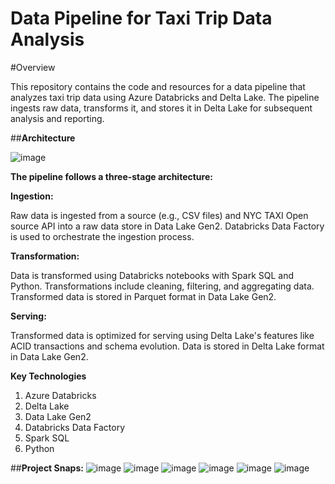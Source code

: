 # Data Pipeline for Taxi Trip Data Analysis

#Overview

This repository contains the code and resources for a data pipeline that analyzes taxi trip data using Azure Databricks and Delta Lake. The pipeline ingests raw data, transforms it, and stores it in Delta Lake for subsequent analysis and reporting.

##**Architecture**

![image](https://github.com/user-attachments/assets/0028a3b3-aa54-4916-9385-b0d4b52f191a)

**The pipeline follows a three-stage architecture:**

**Ingestion:**

Raw data is ingested from a source (e.g., CSV files) and NYC TAXI Open source API into a raw data store in Data Lake Gen2.
Databricks Data Factory is used to orchestrate the ingestion process.

**Transformation:**

Data is transformed using Databricks notebooks with Spark SQL and Python.
Transformations include cleaning, filtering, and aggregating data.
Transformed data is stored in Parquet format in Data Lake Gen2.

**Serving:**

Transformed data is optimized for serving using Delta Lake's features like ACID transactions and schema evolution.
Data is stored in Delta Lake format in Data Lake Gen2.

**Key Technologies**

1. Azure Databricks
2. Delta Lake
3. Data Lake Gen2
4. Databricks Data Factory
5. Spark SQL
6. Python

##**Project Snaps:**
![image](https://github.com/user-attachments/assets/32f10839-2792-4338-a5fc-95b42f5ef63d)
![image](https://github.com/user-attachments/assets/d5324f03-5f19-477f-b296-3e5562fe3959)
![image](https://github.com/user-attachments/assets/a8c81fdb-2a1d-48bb-a72d-c23ba7aab9cd)
![image](https://github.com/user-attachments/assets/e4ab3c05-858e-4b11-aabc-e907d7df3a48)
![image](https://github.com/user-attachments/assets/d36e2cd0-1a82-466d-9b48-46f9ceed6ad4)
![image](https://github.com/user-attachments/assets/710b5610-c510-434f-b7ce-79b69e443652)

